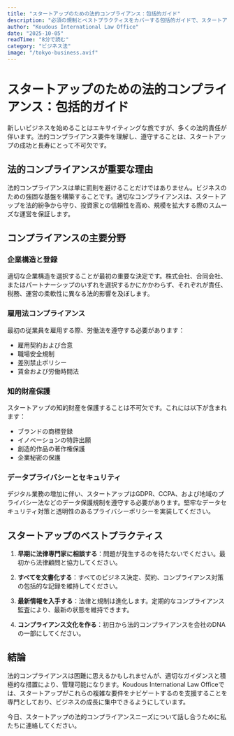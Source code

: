 ```yaml
---
title: "スタートアップのための法的コンプライアンス：包括的ガイド"
description: "必須の規制とベストプラクティスをカバーする包括的ガイドで、スタートアップの複雑な法的コンプライアンスの世界をナビゲートします。"
author: "Koudous International Law Office"
date: "2025-10-05"
readTime: "8分で読む"
category: "ビジネス法"
image: "/tokyo-business.avif"
---
```


# スタートアップのための法的コンプライアンス：包括的ガイド

新しいビジネスを始めることはエキサイティングな旅ですが、多くの法的責任が伴います。法的コンプライアンス要件を理解し、遵守することは、スタートアップの成功と長寿にとって不可欠です。

## 法的コンプライアンスが重要な理由

法的コンプライアンスは単に罰則を避けることだけではありません。ビジネスのための強固な基盤を構築することです。適切なコンプライアンスは、スタートアップを法的紛争から守り、投資家との信頼性を高め、規模を拡大する際のスムーズな運営を保証します。

## コンプライアンスの主要分野

### 企業構造と登録

適切な企業構造を選択することが最初の重要な決定です。株式会社、合同会社、またはパートナーシップのいずれを選択するかにかかわらず、それぞれが責任、税務、運営の柔軟性に異なる法的影響を及ぼします。

### 雇用法コンプライアンス

最初の従業員を雇用する際、労働法を遵守する必要があります：
- 雇用契約および合意
- 職場安全規制
- 差別禁止ポリシー
- 賃金および労働時間法

### 知的財産保護

スタートアップの知的財産を保護することは不可欠です。これには以下が含まれます：
- ブランドの商標登録
- イノベーションの特許出願
- 創造的作品の著作権保護
- 企業秘密の保護

### データプライバシーとセキュリティ

デジタル業務の増加に伴い、スタートアップはGDPR、CCPA、および地域のプライバシー法などのデータ保護規制を遵守する必要があります。堅牢なデータセキュリティ対策と透明性のあるプライバシーポリシーを実装してください。

## スタートアップのベストプラクティス

1. **早期に法律専門家に相談する**：問題が発生するのを待たないでください。最初から法律顧問と協力してください。

2. **すべてを文書化する**：すべてのビジネス決定、契約、コンプライアンス対策の包括的な記録を維持してください。

3. **最新情報を入手する**：法律と規制は進化します。定期的なコンプライアンス監査により、最新の状態を維持できます。

4. **コンプライアンス文化を作る**：初日から法的コンプライアンスを会社のDNAの一部にしてください。

## 結論

法的コンプライアンスは困難に思えるかもしれませんが、適切なガイダンスと積極的な措置により、管理可能になります。Koudous International Law Officeでは、スタートアップがこれらの複雑な要件をナビゲートするのを支援することを専門としており、ビジネスの成長に集中できるようにしています。

今日、スタートアップの法的コンプライアンスニーズについて話し合うために私たちに連絡してください。


